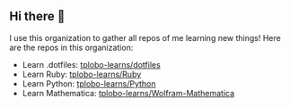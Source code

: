 ## Hi there 👋

I use this organization to gather all repos of me learning new things!
Here are the repos in this organization:

- Learn .dotfiles:    [tplobo-learns/dotfiles](https://github.com/tplobo-learns/dotfiles)
- Learn Ruby:         [tplobo-learns/Ruby](https://github.com/tplobo-learns/Ruby)
- Learn Python:       [tplobo-learns/Python](https://github.com/tplobo-learns/Python)
- Learn Mathematica:  [tplobo-learns/Wolfram-Mathematica](https://github.com/tplobo-learns/Wolfram-Mathematica)
